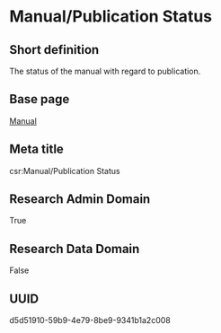 # Manual/Publication Status
## Short definition
The status of the manual with regard to publication.
## Base page
[Manual](https://github.com/EuroCRIS/CASRAI-Dictionairies/blob/main/Objects/Manual.md)
## Meta title
csr:Manual/Publication Status
## Research Admin Domain
True
## Research Data Domain
False
## UUID
d5d51910-59b9-4e79-8be9-9341b1a2c008
